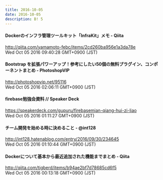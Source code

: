 ```yaml
---
title: 2016-10-05
date: 2016-10-05
description: B! 5
---
```


#### Dockerのインフラ管理ツールキット「InfraKit」メモ - Qiita
http://qiita.com/yamamoto-febc/items/2cd260ba956e1a3da78e<br>
Wed Oct 05 2016 09:40:28 GMT+0900 (JST)<br>


#### Bootstrap を拡張パワーアップ！参考にしたい50個の無料プラグイン、コンポーネントまとめ - PhotoshopVIP
http://photoshopvip.net/95116<br>
Wed Oct 05 2016 02:06:11 GMT+0900 (JST)<br>


#### firebase勉強会資料 // Speaker Deck
https://speakerdeck.com/gupuru/firebasemian-qiang-hui-zi-liao<br>
Wed Oct 05 2016 01:11:27 GMT+0900 (JST)<br>


#### チーム開発を始める時に決めること - @int128
http://int128.hatenablog.com/entry/2016/09/30/234645<br>
Wed Oct 05 2016 01:10:44 GMT+0900 (JST)<br>


#### Dockerについて基本から最近追加された機能までまとめ - Qiita
http://qiita.com/tigberd/items/b94ae2bf7d78685cd6f5<br>
Wed Oct 05 2016 00:13:18 GMT+0900 (JST)<br>


